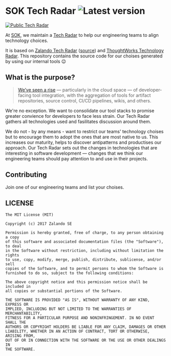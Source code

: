 # SOK Tech Radar ![Latest version](https://img.shields.io/github/v/tag/s-group-dev/tech-radar)

[![Public Tech Radar](https://img.shields.io/badge/Public-TechRadar-26A0EE)](https://s-group-dev.github.io/tech-radar)

At [SOK](https://s-ryhma.fi/en), we maintain a [Tech Radar]((https://s-group-dev.github.io/tech-radar)) to help our engineering teams to align technology choices.

It is based on [Zalando Tech Radar](https://opensource.zalando.com/tech-radar/) ([source](https://github.com/zalando/tech-radar/tree/master/docs)) and [ThoughtWorks Technology Radar](https://www.thoughtworks.com/radar). This repository contains the source code for our choises generated by using our internal tools 😉

## What is the purpose?

> [We’ve seen a rise](https://www.thoughtworks.com/radar) — particularly in the cloud space — of developer-facing tool integration, with the aggregation of tools for artifact repositories, source control, CI/CD pipelines, wikis, and others.

We're no exception. We want to consolidate our tool stacks to promise greater convience for developers to face less strain. Our Tech Radar gathers all technologies used and fasilitates discussion around them.

We do not - by any means - want to restrict our teams' technology choises but to encourage them to adopt the ones that are most native to us. This increases our maturity, helps to discover antipatterns and productises our approach. Our Tech Radar sets out the changes in technologies that are interesting in software development — changes that we think our engineering teams should pay attention to and use in their projects.

## Contributing

Join one of our engineering teams and list your choises.

## LICENSE

```
The MIT License (MIT)

Copyright (c) 2017 Zalando SE

Permission is hereby granted, free of charge, to any person obtaining a copy
of this software and associated documentation files (the "Software"), to deal
in the Software without restriction, including without limitation the rights
to use, copy, modify, merge, publish, distribute, sublicense, and/or sell
copies of the Software, and to permit persons to whom the Software is
furnished to do so, subject to the following conditions:

The above copyright notice and this permission notice shall be included in
all copies or substantial portions of the Software.

THE SOFTWARE IS PROVIDED "AS IS", WITHOUT WARRANTY OF ANY KIND, EXPRESS OR
IMPLIED, INCLUDING BUT NOT LIMITED TO THE WARRANTIES OF MERCHANTABILITY,
FITNESS FOR A PARTICULAR PURPOSE AND NONINFRINGEMENT. IN NO EVENT SHALL THE
AUTHORS OR COPYRIGHT HOLDERS BE LIABLE FOR ANY CLAIM, DAMAGES OR OTHER
LIABILITY, WHETHER IN AN ACTION OF CONTRACT, TORT OR OTHERWISE, ARISING FROM,
OUT OF OR IN CONNECTION WITH THE SOFTWARE OR THE USE OR OTHER DEALINGS IN
THE SOFTWARE.
```